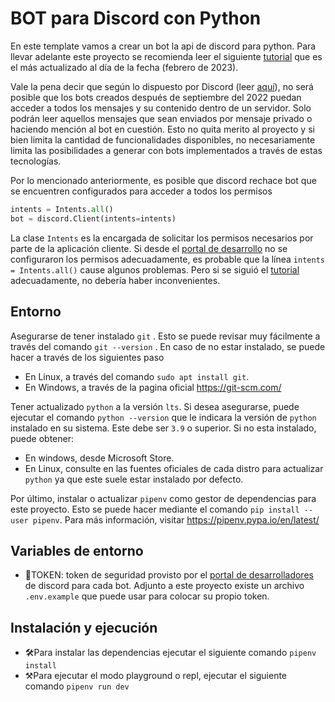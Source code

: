 # BOT para Discord con Python

En este template vamos a crear un bot la api de discord para python. Para llevar adelante este proyecto se recomienda leer el siguiente [tutorial](https://www.pragnakalp.com/create-discord-bot-using-python-tutorial-with-examples/) que es el más actualizado al día de la fecha (febrero de 2023).

Vale la pena decir que según lo dispuesto por Discord (leer [aquí](https://support-dev.discord.com/hc/en-us/articles/4404772028055-Message-Content-Privileged-Intent-FAQ)), no será posible que los bots creados después de septiembre del 2022 puedan acceder a todos los mensajes y su contenido dentro de un servidor. Solo podrán leer aquellos mensajes que sean enviados por mensaje privado o haciendo mención al bot en cuestión. Esto no quita merito al proyecto y si bien limita la cantidad de funcionalidades disponibles, no necesariamente limita las posibilidades a generar con bots implementados a través de estas tecnologías.

Por lo mencionado anteriormente, es posible que discord rechace bot que se encuentren configurados para acceder a todos los permisos

```python
intents = Intents.all()
bot = discord.Client(intents=intents)
```

La clase `Intents` es la encargada de solicitar los permisos necesarios por parte de la aplicación cliente. Si desde el [portal de desarrollo](https://discord.com/developers/applications) no se configuraron los permisos adecuadamente, es probable que la línea `intents = Intents.all()` cause algunos problemas. Pero si se siguió el [tutorial](https://www.pragnakalp.com/create-discord-bot-using-python-tutorial-with-examples/) adecuadamente, no debería haber inconvenientes.

## Entorno

Asegurarse de tener instalado `git` . Esto se puede revisar muy fácilmente a través del comando `git --version` . En caso de no estar instalado, se puede hacer a través de los siguientes paso

- En Linux, a través del comando `sudo apt install git`.
- En Windows, a través de la pagina oficial https://git-scm.com/

Tener actualizado `python` a la versión `lts`. Si desea asegurarse, puede ejecutar el comando `python --version` que le indicara la versión de `python` instalado en su sistema. Este debe ser `3.9` o superior. Si no esta instalado, puede obtener:

- En windows, desde Microsoft Store.
- En Linux, consulte en las fuentes oficiales de cada distro para actualizar `python` ya que este suele estar instalado por defecto.

Por último, instalar o actualizar `pipenv` como gestor de dependencias para este proyecto. Esto se puede hacer mediante el comando `pip install --user pipenv`. Para más información, visitar https://pipenv.pypa.io/en/latest/



## Variables de entorno

- 🔐TOKEN: token de seguridad provisto por el [portal de desarrolladores](https://discord.com/developers/applications) de discord para cada bot. Adjunto a este proyecto existe un archivo `.env.example` que puede usar para colocar su propio token.

## Instalación y ejecución

- 🛠Para instalar las dependencias ejecutar el siguiente comando `pipenv install`
- ⚒Para ejecutar el modo playground o repl, ejecutar el siguiente comando `pipenv run dev`

 
